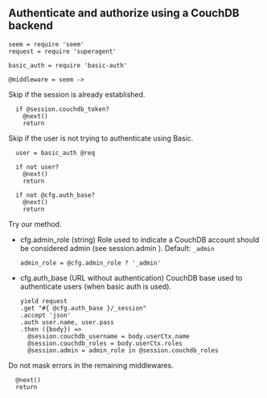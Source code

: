 Authenticate and authorize using a CouchDB backend
--------------------------------------------------

    seem = require 'seem'
    request = require 'superagent'

    basic_auth = require 'basic-auth'

    @middleware = seem ->

Skip if the session is already established.

      if @session.couchdb_token?
        @next()
        return

Skip if the user is not trying to authenticate using Basic.

      user = basic_auth @req

      if not user?
        @next()
        return

      if not @cfg.auth_base?
        @next()
        return

Try our method.

* cfg.admin_role (string) Role used to indicate a CouchDB account should be considered admin (see session.admin ). Default: `_admin`

      admin_role = @cfg.admin_role ? '_admin'

* cfg.auth_base (URL without authentication) CouchDB base used to authenticate users (when basic auth is used).

      yield request
      .get "#{ @cfg.auth_base }/_session"
      .accept 'json'
      .auth user.name, user.pass
      .then ({body}) =>
        @session.couchdb_username = body.userCtx.name
        @session.couchdb_roles = body.userCtx.roles
        @session.admin = admin_role in @session.couchdb_roles

Do not mask errors in the remaining middlewares.

      @next()
      return
